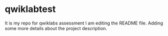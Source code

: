 # qwiklabtest
It is my repo for qwiklabs assessment
I am editing the README file. Adding some more details about the project description.
